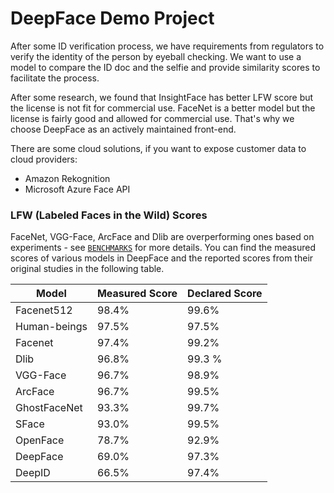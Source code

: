 # DeepFace Demo Project
After some ID verification process, we have requirements from regulators to verify the identity of the person by eyeball checking.
We want to use a model to compare the ID doc and the selfie and provide similarity scores to facilitate the process.

After some research, we found that InsightFace has better LFW score but the license is not fit for commercial use. FaceNet is a better model but the license is fairly good and allowed for commercial use. That's why we choose DeepFace as an actively maintained front-end.

There are some cloud solutions, if you want to expose customer data to cloud providers:
- Amazon Rekognition
- Microsoft Azure Face API

### LFW (Labeled Faces in the Wild) Scores
FaceNet, VGG-Face, ArcFace and Dlib are overperforming ones based on experiments - see [`BENCHMARKS`](https://github.com/serengil/deepface/tree/master/benchmarks) for more details. You can find the measured scores of various models in DeepFace and the reported scores from their original studies in the following table.

| Model          | Measured Score | Declared Score     |
| -------------- | -------------- | ------------------ |
| Facenet512     | 98.4%          | 99.6%              |
| Human-beings   | 97.5%          | 97.5%              |
| Facenet        | 97.4%          | 99.2%              |
| Dlib           | 96.8%          | 99.3 %             |
| VGG-Face       | 96.7%          | 98.9%              |
| ArcFace        | 96.7%          | 99.5%              |
| GhostFaceNet   | 93.3%          | 99.7%              |
| SFace          | 93.0%          | 99.5%              |
| OpenFace       | 78.7%          | 92.9%              |
| DeepFace       | 69.0%          | 97.3%              |
| DeepID         | 66.5%          | 97.4%              |